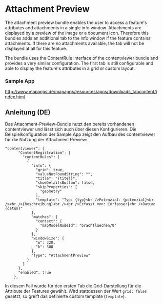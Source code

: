 # Attachment Preview
The attachment preview bundle enables the user to access a feature's attributes and attachments in a single info window. Attachments are displayed by a preview of the image or a document icon. Therefore this bundles adds an additional tab to the info window if the feature contains attachments. If there are no attachments available, the tab will not be displayed at all for this feature. 

The bundle uses the ContentRule interface of the contentviewer bundle and provides a very similar configuration. The first tab is still configurable and able to display the feature's attributes in a grid or custom layout.

### Sample App ###
http://www.mapapps.de/mapapps/resources/apps/downloads_tabcontent/index.html

Anleitung (DE)
--------------
Das Attachment-Preview-Bundle nutzt den bereits vorhandenen contentviewer und lässt sich auch über diesen Konfigurieren. Die Beispielkonfiguration der Sample App zeigt den Aufbau des contentviewer für die Nutzung der Attachment Preview:
```
"contentviewer": {
      "ContentRegistration": {
        "contentRules": [
          {
            "info": {
              "grid": true,
              "valueNotFoundString": "",
              "title": "{titel}",
              "showDetailsButton": false,
              "skipProperties": [
                "geometry"
              ],
              "template": "Typ: {typ}<br />Potenzial: {potenzial}<br /><br />{beschreibung}<br /><br />Erfasst von: {erfasser}<br />Datum: {datum}"
            },
            "matches": {
              "context": {
                "mapModelNodeId": "brachflaechen/0"
              }
            },
            "windowSize": {
              "w": 320,
              "h": 300
            },
            "type": "AttachmentPreview"
          }
        ]
      },
      "enabled": true
    },
```

In diesem Fall wurde für den ersten Tab die Grid-Darstellung für die Attribute der Features gewählt. Wird stattdessen der Wert ```grid: false``` gesetzt, so greift das definierte custom template (```template```).
